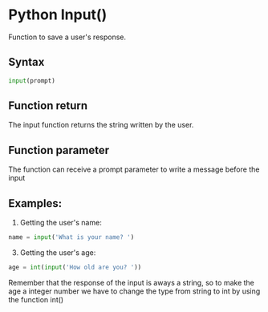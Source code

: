 # Python Input()

Function to save a user's response.

## Syntax

```python
input(prompt)
```

## Function return

The input function returns the string written by the user.

## Function parameter

The function can receive a prompt parameter to write a message before the input

## Examples:

1. Getting the user's name:

```python
name = input('What is your name? ')
```

3. Getting the user's age:

```python
age = int(input('How old are you? '))
```

Remember that the response of the input is aways a string, so to make the age a integer number we have to change the type from string to int by using the function int()

